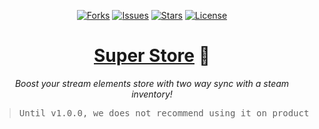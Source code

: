 <p align="center">
  <a href="https://github.com/ArthurFiorette/super-store/network/members"><img
      src="https://img.shields.io/github/forks/ArthurFiorette/super-store?logo=github&style=flat-square&label=Forks"
      target="_blank"
      alt="Forks" /></a>
  <a href="https://github.com/ArthurFiorette/super-store/issues"><img
      src="https://img.shields.io/github/issues/ArthurFiorette/super-store?logo=github&style=flat-square&label=Issues"
      target="_blank"
      alt="Issues" /></a>
  <a href="https://github.com/ArthurFiorette/super-store/stargazers"><img
      src="https://img.shields.io/github/stars/ArthurFiorette/super-store?logo=github&style=flat-square&label=Stars"
      target="_blank"
      alt="Stars" /></a>
  <a href="https://github.com/ArthurFiorette/super-store/blob/main/LICENSE"><img
      src="https://img.shields.io/github/license/ArthurFiorette/super-store?logo=github&style=flat-square&label=License"
      target="_blank"
      alt="License" /></a>
</p>

<h1 align="center">
  <strong><a href="https://github.com/ArthurFiorette/super-store/" target="_blank">Super Store</a> 🚀</strong>
</h1>
<p align="center">
  <i>Boost your stream elements store with two way sync with a steam inventory!</i>
</p>

> <pre align="center">
> Until v1.0.0, we does not recommend using it on production
> </pre>
